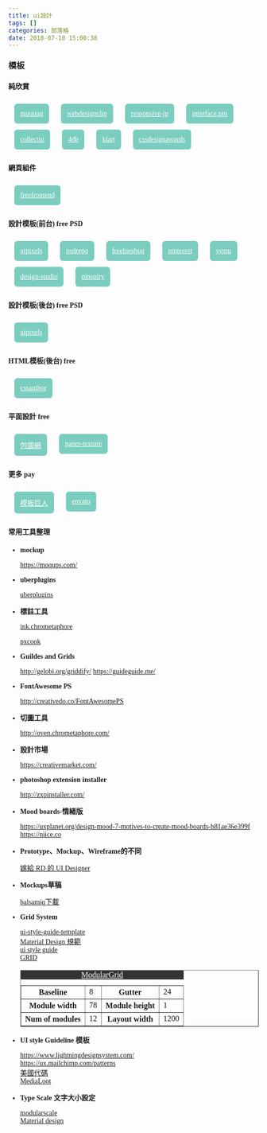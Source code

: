 ```yaml
---
title: ui設計
tags: []
categories: 部落格
date: 2018-07-10 15:00:38
---
```


<style>
body {
  font-family:'微軟正黑體';
}
section.template ol {
  display:flex;
  flex-wrap:wrap;
  padding-left:0;

}
section.template ol li {
  list-style:none;
  margin:0.375rem 0.75rem;
}
section.template a{
  display:inline-block;
  background:#7bcdbf;
  padding:0.75rem;
  color:#fff !important;
  border-radius:0.375rem;
}
section.template a:hover {
  background:#4c9e91;
}
</style>
<section class="tip template">
<h3 style="margin-bottom:20px;margin-top:20px">模板</h3>

<div>
<h4 style="margin-bottom:20px;margin-top:20px">純欣賞</h4>
<ol class="row">

<li class="col-sm-3">
<a href="http://muuuuu.org/">muuuuu</a>
</li>
<li class="col-sm-3">
<a href="https://www.webdesignclip.com/">webdesignclip</a>
</li>
<li class="col-sm-3">
<a href="http://responsive-jp.com/">responsive-jp</a>
</li>
<li class="col-sm-3">
<a href="https://interfaces.pro/">interface.pro</a>
</li>
<li class="col-sm-3">
<a href="http://collectui.com/designs">collectui</a>
</li>
<li class="col-sm-3">
<a href="http://4db.cc/">4db</a>
</li>
<li class="col-sm-3">
<a href="https://klart.io/pixels">klart</a>
</li>
<li class="col-sm-3">
<a href="https://www.cssdesignawards.com/">cssdesignawards</a>
</li>

</ol>
</div>
<div>
<h4 style="margin-bottom:20px;margin-top:20px">網頁組件</h4>
<ol class="row">

<li class="col-sm-3">
<a href="https://freefrontend.com/css-code-examples/">freefrontend</a>
</li>

</ol>
</div>
<div>
<h4 style="margin-bottom:20px;margin-top:20px">設計模板(前台)
<span class="badge badge-danger">free</span>
<span class="badge badge-primary">PSD</span>
</h4>
<ol>

<li>
<a href="http://www.uipixels.com/">uipixels</a>
</li>
<li>
<a href="https://psdrepo.com/tag/free-psd-website-templates/">psdrepo</a>
</li>
<li>
<a href="https://freebiesbug.com/psd-freebies/website-template/">freebiesbug</a>
</li>
<li>
<a href="https://www.pinterest.com/search/pins/?q=psd%20template%20website%20free&rs=typed&term_meta[]=psd%7Ctyped&term_meta[]=template%7Ctyped&term_meta[]=website%7Ctyped&term_meta[]=free%7Ctyped">pinterest</a>
</li>
<li>
<a href="https://symu.co/freebies/templates-4/">symu</a>
</li>
<li>
<a href="http://design-studio.io/portfolio/#web-ui">design-studio</a>
</li>
<li>
<a href="https://pinspiry.com/category/free-resources/templates/web/">pinspiry</a>
</li>

<ol></div>

<div>
<h4 style="margin-bottom:20px;margin-top:20px">設計模板(後台) <span class="badge badge-danger">free</span> <span class="badge badge-primary">PSD</span></h4>
<ol>

<li>
<a href="http://www.uipixels.com/">uipixels</a>
</li>

<ol></div>

<div>
<h4 style="margin-bottom:20px;margin-top:20px">HTML模板(後台)
<span class="badge badge-danger">free</span>
</h4>
<ol>

<li>
<a href="https://cssauthor.com/bootstrap-admin-templates/">cssauthor</a>
</li>

<ol></div>

<div>
<h4 style="margin-bottom:20px;margin-top:20px">平面設計 <span class="badge badge-danger">free</span></h4>
<ol>
<li>
<a href="http://ibaotu.com/">包圖網</a>
</li>
<li>
<a href="http://free-paper-texture.com/">paper-texture</a>
</li>

<ol></div>
<div>
<h4 style="margin-bottom:20px;margin-top:20px">更多 <span class="badge badge-danger">pay</span></h4>
<ol>
<li>
<a href="https://www.templatemonster.com/">模板巨人</a>
</li>
<li>
<a href="https://themeforest.net/category/psd-templates#content">envato</a>
</li>

<ol></div>

</section>

<section class="tip">
<h4 style="margin-bottom:20px;margin-top:20px">常用工具整理</h4>
<ul>
<li><p><b>mockup</b></p>
<a href="https://moqups.com/">https://moqups.com/</a></li>
<li>
<p><b>uberplugins</b></p>
<a href="http://uberplugins.cc/">uberplugins</a>
</li>
<li>
<p><b>標註工具</b></p>
<a href="http://ink.chrometaphore.com/">ink.chrometaphore</a>
<br>

<a href="http://www.fancynode.com.cn/pxcook">pxcook
</a>

</li>

<li>
<p><b>Guildes and Grids</b></p>
<a href="http://gelobi.org/griddify/">http://gelobi.org/griddify/</a>
<a href="https://guideguide.me/">https://guideguide.me/</a>
</li>

<li>
  <p><b>FontAwesome PS</b></p>
  <a href="http://creativedo.co/FontAwesomePS">http://creativedo.co/FontAwesomePS</a>
</li>

<li><p><b>切圖工具</b></p><a href="http://oven.chrometaphore.com/">http://oven.chrometaphore.com/</a></li>

<li><p><b>設計市場</b></p>
<a href="https://creativemarket.com/">https://creativemarket.com/</a>
</li>

<li><p><b>photoshop extension installer</b></p>
<a href="http://zxpinstaller.com/">http://zxpinstaller.com/</a></li>
<li><p><b>Mood boards-情緒版</b></p>
<a href="https://uxplanet.org/design-mood-7-motives-to-create-mood-boards-b81ae36e399f">https://uxplanet.org/design-mood-7-motives-to-create-mood-boards-b81ae36e399f</a></li>
<a href="https://niice.co">https://niice.co</a></li>

<li><p><b>Prototype、Mockup、Wireframe的不同</b></p>
<a href="https://blog.akanelee.me/posts/276909-beginners-of-prototype/">嫁給 RD 的 UI Designer</a>
</li>
<li><p><b>Mockups草稿</b></p>
<a href="https://balsamiq.com/download/">balsamiq下載</a>
</li>
<li><p><b>Grid System</b></p>
<a href="https://medialoot.com/item/ui-style-guide-template/">ui-style-guide-template</a>
<br>
<a href="https://material.io/guidelines/layout/responsive-ui.html">Material Design 規範</a>
<br>
<a href="https://medialoot.com/item/css-ui-style-guide/">ui style guide</a>
<br>
<a href="http://gridcalculator.dk/#/960/12/15/15">GRID</a>
<br>
<table class="table" border="1" style="border-collapse: collapse;">
<caption style="background:#333;"><a href="http://modulargrid.org/#app" style="color:#fff">ModularGrid</a></caption>
<tr>
<th>Baseline</th>
<td>8</td>
<th>Gutter</th>
<td>24</td>
</tr>
<tr>
<th>Module width</th>
<td>78</td>
<th>Module height</th>
<td>1</td>
</tr>
<tr>
<th>Num of modules</th>
<td>12</td>
<th>Layout width</th>
<td>1200</td>
</tr>
</table>

</li>
<li><p><b>UI style Guideline 模板</b></p>
<a href="https://www.lightningdesignsystem.com/">https://www.lightningdesignsystem.com/</a>
<br>
<a href="https://ux.mailchimp.com/patterns">https://ux.mailchimp.com/patterns</a>
<br>
<a href="http://codeforamerica.clearleft.com/">美國代碼</a>
<br>
<a href="https://medialoot.com/themes/css-components/">MediaLoot</a>

</li>
<li><p><b>Type Scale 文字大小設定</b></p>
<a href="http://www.modularscale.com/">modularscale</a>
<br>
<a href="https://material.io/guidelines/style/typography.html#typography-styles">Material design</a>
</li>

</ul>

</section>
